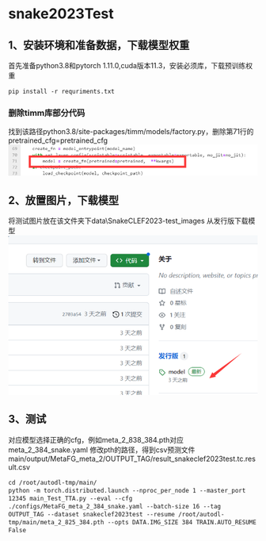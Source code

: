 # snake2023Test

## 1、安装环境和准备数据，下载模型权重
首先准备python3.8和pytorch 1.11.0,cuda版本11.3，安装必须库，下载预训练权重

```
pip install -r requriments.txt
```

### 删除timm库部分代码
找到该路径python3.8/site-packages/timm/models/factory.py，删除第71行的pretrained_cfg=pretrained_cfg
![](2023-05-17-21-34-42.png)



## 2、放置图片，下载模型
将测试图片放在该文件夹下data\SnakeCLEF2023-test_images
从发行版下载模型
![](2023-05-21-14-29-37.png)

## 3、测试
对应模型选择正确的cfg，例如meta_2_838_384.pth对应meta_2_384_snake.yaml
修改pth的路径，得到csv预测文件main/output/MetaFG_meta_2/OUTPUT_TAG/result_snakeclef2023test.tc.result.csv

```
cd /root/autodl-tmp/main/
python -m torch.distributed.launch --nproc_per_node 1 --master_port 12345 main_Test_TTA.py --eval --cfg ./configs/MetaFG_meta_2_384_snake.yaml --batch-size 16 --tag OUTPUT_TAG --dataset snakeclef2023test --resume /root/autodl-tmp/main/meta_2_825_384.pth --opts DATA.IMG_SIZE 384 TRAIN.AUTO_RESUME False
```